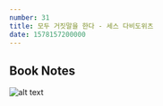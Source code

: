 ```yaml
---
number: 31
title: 모두 거짓말을 한다 - 세스 다비도위츠
date: 1578157200000
---
```


## Book Notes
![alt text](http://image.yes24.com/Goods/61188198/800x0 "모두 거짓말을 한다")